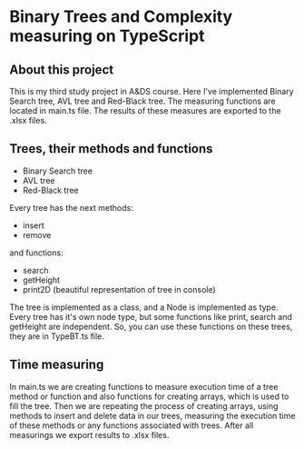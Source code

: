 # Binary Trees and Complexity measuring on TypeScript #

## About this project ##

This is my third study project in A&DS course. Here I've implemented Binary Search tree, AVL tree and Red-Black tree.
The measuring functions are located in main.ts file. The results of these measures are exported to the .xlsx files.

## Trees, their methods and functions ##

* Binary Search tree
* AVL tree
* Red-Black tree

Every tree has the next methods:

* insert
* remove

and functions:

* search
* getHeight
* print2D (beautiful representation of tree in console)

The tree is implemented as a class, and a Node is implemented as type. Every tree has it's own node type, but some functions like print, search and getHeight are independent.
So, you can use these functions on these trees, they are in TypeBT.ts file.

## Time measuring ##

In main.ts we are creating functions to measure execution time of a tree method or function and also functions for creating arrays, which is used to fill the tree.
Then we are repeating the process of creating arrays, using methods to insert and delete data in our trees, measuring the execution time of these methods or any functions associated with trees.
After all measurings we export results to .xlsx files.
